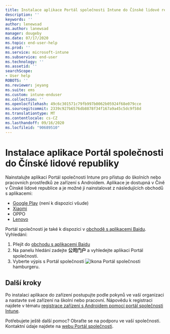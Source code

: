 ```yaml
---
title: Instalace aplikace Portál společnosti Intune do Čínské lidové republiky | Microsoft Docs
description: ''
keywords: ''
author: lenewsad
ms.author: lanewsad
manager: dougeby
ms.date: 07/17/2020
ms.topic: end-user-help
ms.prod: ''
ms.service: microsoft-intune
ms.subservice: end-user
ms.technology: ''
ms.assetid: ''
searchScope:
- User help
ROBOTS: ''
ms.reviewer: jeyang
ms.suite: ems
ms.custom: intune-enduser
ms.collection: ''
ms.openlocfilehash: 49c6c301571c79fb997b0062b05924f68e079cce
ms.sourcegitcommit: 2339c927b6576db8878f34f167a9a45c5dc9f58d
ms.translationtype: MT
ms.contentlocale: cs-CZ
ms.lasthandoff: 09/16/2020
ms.locfileid: "90689510"
---
```

# <a name="install-company-portal-app-in-peoples-republic-of-china"></a>Instalace aplikace Portál společnosti do Čínské lidové republiky

Nainstalujte aplikaci Portál společnosti Intune pro přístup do školních nebo pracovních prostředků ze zařízení s Androidem. Aplikace je dostupná v Číně v Čínské lidové republice a je možné ji nainstalovat z následujících obchodů s aplikacemi: 

* [Google Play](https://go.microsoft.com/fwlink/?linkid=871947) (není k dispozici všude)
* [Xiaomi](https://go.microsoft.com/fwlink/?linkid=836947)
* OPPO
* [Lenovo](https://go.microsoft.com/fwlink/?linkid=2125082)


Portál společnosti je také k dispozici v [obchodě s aplikacemi Baidu](https://go.microsoft.com/fwlink/?linkid=2133565). Vyhledání:  
 
   1. Přejít do [obchodu s aplikacemi Baidu](https://go.microsoft.com/fwlink/?linkid=2133565)  
   2. Na panelu hledání zadejte **公司门户** a vyhledejte aplikaci Portál společnosti.  
   3. Vyberte výpis s Portál společnosti ![Ikona Portál společnosti](./media/company-portal-logo-small-2006.png) hamburgeru.  


## <a name="next-steps"></a>Další kroky  
Po instalaci aplikace do zařízení postupujte podle pokynů ve vaší organizaci a nastavte své zařízení na školní nebo pracovní. Nápovědu k registraci najdete v tématu [registrace zařízení s Androidem pomocí portál společnosti Intune](enroll-device-android-company-portal.md). 


Potřebujete ještě další pomoc? Obraťte se na podporu ve vaší společnosti. Kontaktní údaje najdete na [webu Portál společnosti](https://go.microsoft.com/fwlink/?linkid=2010980).
